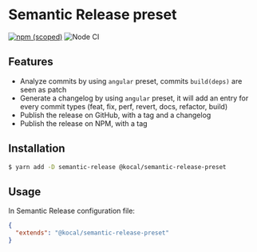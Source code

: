 Semantic Release preset
=======================

[![npm (scoped)](https://img.shields.io/npm/v/@kocal/semantic-release-preset.svg)](https://www.npmjs.com/package/@kocal/semantic-release-preset)
![Node CI](https://github.com/Kocal/semantic-release-preset/workflows/Node%20CI/badge.svg)

## Features

 - Analyze commits by using `angular` preset, commits `build(deps)` are seen as patch 
 - Generate a changelog by using `angular` preset, it will add an entry for every commit types (feat, fix, perf, revert, docs, refactor, build)
 - Publish the release on GitHub, with a tag and a changelog
 - Publish the release on NPM, with a tag

## Installation

```bash
$ yarn add -D semantic-release @kocal/semantic-release-preset
```

## Usage

In Semantic Release configuration file:

```json
{
  "extends": "@kocal/semantic-release-preset"
}
```
